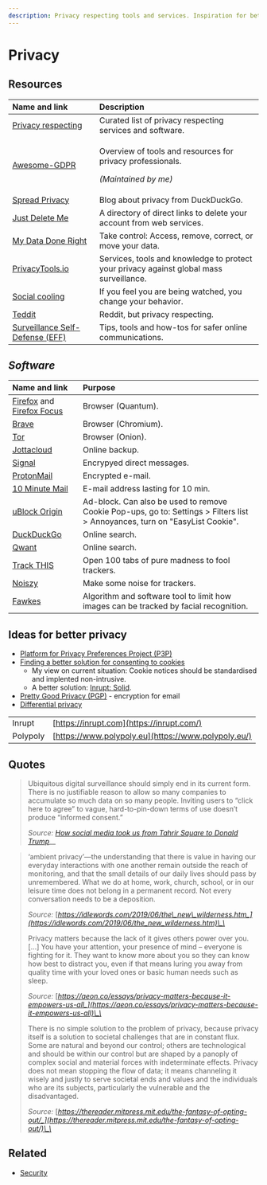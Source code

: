 ```yaml
---
description: Privacy respecting tools and services. Inspiration for better privacy.
---
```


# Privacy

## Resources

<table>
  <thead>
    <tr>
      <th style="text-align:left">Name and link</th>
      <th style="text-align:left">Description</th>
    </tr>
  </thead>
  <tbody>
    <tr>
      <td style="text-align:left"><a href="https://github.com/nikitavoloboev/privacy-respecting#readme">Privacy respecting</a>
      </td>
      <td style="text-align:left">Curated list of privacy respecting services and software.</td>
    </tr>
    <tr>
      <td style="text-align:left"><a href="https://github.com/bakke92/awesome-gdpr">Awesome-GDPR</a>
      </td>
      <td style="text-align:left">
        <p>Overview of tools and resources for privacy professionals.</p>
        <p><em>(Maintained by me)</em>
        </p>
      </td>
    </tr>
    <tr>
      <td style="text-align:left"><a href="https://spreadprivacy.com/">Spread Privacy</a>
      </td>
      <td style="text-align:left">Blog about privacy from DuckDuckGo.</td>
    </tr>
    <tr>
      <td style="text-align:left"><a href="https://backgroundchecks.org/justdeleteme/">Just Delete Me</a>
      </td>
      <td style="text-align:left">A directory of direct links to delete your account from web services.</td>
    </tr>
    <tr>
      <td style="text-align:left"><a href="https://www.mydatadoneright.eu/">My Data Done Right</a>
      </td>
      <td style="text-align:left">Take control: Access, remove, correct, or move your data.</td>
    </tr>
    <tr>
      <td style="text-align:left"><a href="https://www.privacytools.io/">PrivacyTools.io</a>
      </td>
      <td style="text-align:left">Services, tools and knowledge to protect your privacy against global mass
        surveillance.</td>
    </tr>
    <tr>
      <td style="text-align:left"><a href="https://www.socialcooling.com/">Social cooling</a>
      </td>
      <td style="text-align:left">If you feel you are being watched, you change your behavior.</td>
    </tr>
    <tr>
      <td style="text-align:left"><a href="https://teddit.net/">Teddit</a>
      </td>
      <td style="text-align:left">Reddit, but privacy respecting.</td>
    </tr>
    <tr>
      <td style="text-align:left"><a href="https://ssd.eff.org/">Surveillance Self-Defense (EFF)</a>
      </td>
      <td style="text-align:left">Tips, tools and how-tos for safer online communications.</td>
    </tr>
  </tbody>
</table>

## _Software_

| Name and link | Purpose |
| :--- | :--- |
| [Firefox](https://firefox.com/) and [Firefox Focus](https://www.mozilla.org/en-US/firefox/mobile/) | Browser \(Quantum\). |
| [Brave](https://brave.com/) | Browser \(Chromium\). |
| [Tor](https://www.torproject.org/) | Browser \(Onion\). |
| [Jottacloud](https://www.jottacloud.com/) | Online backup. |
| [Signal](https://www.signal.org/) | Encrypyed direct messages. |
| [ProtonMail](https://protonmail.com/) | Encrypted e-mail. |
| [10 Minute Mail](https://10minutemail.net/) | E-mail address lasting for 10 min. |
| [uBlock Origin](https://addons.mozilla.org/en-US/firefox/addon/ublock-origin/?src=search) | Ad-block. Can also be used to remove Cookie Pop-ups, go to: Settings &gt; Filters list &gt; Annoyances, turn on "EasyList Cookie". |
| [DuckDuckGo](https://duck.com) | Online search. |
| [Qwant](https://www.qwant.com) | Online search. |
| [Track THIS](https://trackthis.link/) | Open 100 tabs of pure madness to fool trackers. |
| [Noiszy](https://noiszy.com/) | Make some noise for trackers. |
| [Fawkes](https://sandlab.cs.uchicago.edu/fawkes/) | Algorithm and software tool to limit how images can be tracked by facial recognition. |

## Ideas for better privacy

* [Platform for Privacy Preferences Project \(P3P\)](https://en.wikipedia.org/wiki/P3P)
* [Finding a better solution for consenting to cookies](https://www.troyhunt.com/these-cookie-warning-shenanigans-have-got-to-stop/)
  * My view on current situation: Cookie notices should be standardised and implented non-intrusive.
  * A better solution: [Inrupt: Solid](https://inrupt.com/).
* [Pretty Good Privacy \(PGP\)](https://www.openpgp.org/) - encryption for email
* [Differential privacy](https://en.wikipedia.org/wiki/Differential_privacy)

|  |  |
| :--- | :--- |
| Inrupt | [https://inrupt.com](https://inrupt.com/) |
| Polypoly | [https://www.polypoly.eu](https://www.polypoly.eu/) |

## Quotes

> Ubiquitous digital surveillance should simply end in its current form. There is no justifiable reason to allow so many companies to accumulate so much data on so many people. Inviting users to “click here to agree” to vague, hard-to-pin-down terms of use doesn’t produce “informed consent.”
>
> _Source:_ [_How social media took us from Tahrir Square to Donald Trump_](https://www.technologyreview.com/s/611806/how-social-media-took-us-from-tahrir-square-to-donald-trump/)\_\_

> ‘ambient privacy’—the understanding that there is value in having our everyday interactions with one another remain outside the reach of monitoring, and that the small details of our daily lives should pass by unremembered. What we do at home, work, church, school, or in our leisure time does not belong in a permanent record. Not every conversation needs to be a deposition.
>
> _Source:_ [_https://idlewords.com/2019/06/the\_new\_wilderness.htm_](https://idlewords.com/2019/06/the_new_wilderness.htm)\_\_
>
> Privacy matters because the lack of it gives others power over you. \[...\] You have your attention, your presence of mind – everyone is fighting for it. They want to know more about you so they can know how best to distract you, even if that means luring you away from quality time with your loved ones or basic human needs such as sleep.
>
> _Source:_ [_https://aeon.co/essays/privacy-matters-because-it-empowers-us-all_](https://aeon.co/essays/privacy-matters-because-it-empowers-us-all)\_\_
>
> There is no simple solution to the problem of privacy, because privacy itself is a solution to societal challenges that are in constant flux. Some are natural and beyond our control; others are technological and should be within our control but are shaped by a panoply of complex social and material forces with indeterminate effects. Privacy does not mean stopping the flow of data; it means channeling it wisely and justly to serve societal ends and values and the individuals who are its subjects, particularly the vulnerable and the disadvantaged.
>
> _Source:_ [_https://thereader.mitpress.mit.edu/the-fantasy-of-opting-out/_](https://thereader.mitpress.mit.edu/the-fantasy-of-opting-out/)\_\_

## Related

* [Security](security.md)



